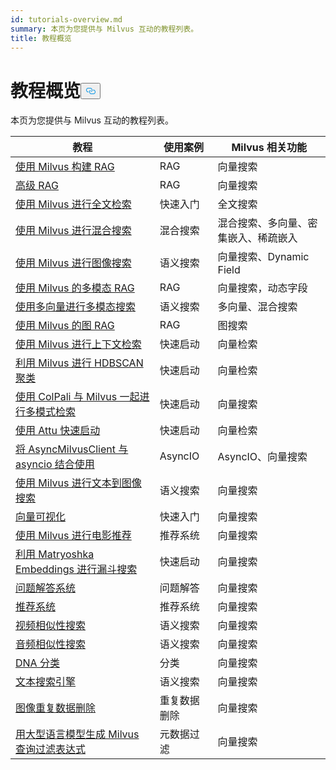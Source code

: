 ```yaml
---
id: tutorials-overview.md
summary: 本页为您提供与 Milvus 互动的教程列表。
title: 教程概览
---
```

<h1 id="Tutorials-Overview" class="common-anchor-header">教程概览<button data-href="#Tutorials-Overview" class="anchor-icon" translate="no">
      <svg translate="no"
        aria-hidden="true"
        focusable="false"
        height="20"
        version="1.1"
        viewBox="0 0 16 16"
        width="16"
      >
        <path
          fill="#0092E4"
          fill-rule="evenodd"
          d="M4 9h1v1H4c-1.5 0-3-1.69-3-3.5S2.55 3 4 3h4c1.45 0 3 1.69 3 3.5 0 1.41-.91 2.72-2 3.25V8.59c.58-.45 1-1.27 1-2.09C10 5.22 8.98 4 8 4H4c-.98 0-2 1.22-2 2.5S3 9 4 9zm9-3h-1v1h1c1 0 2 1.22 2 2.5S13.98 12 13 12H9c-.98 0-2-1.22-2-2.5 0-.83.42-1.64 1-2.09V6.25c-1.09.53-2 1.84-2 3.25C6 11.31 7.55 13 9 13h4c1.45 0 3-1.69 3-3.5S14.5 6 13 6z"
        ></path>
      </svg>
    </button></h1><p>本页为您提供与 Milvus 互动的教程列表。</p>
<table>
<thead>
<tr><th>教程</th><th>使用案例</th><th>Milvus 相关功能</th></tr>
</thead>
<tbody>
<tr><td><a href="/docs/zh/build-rag-with-milvus.md">使用 Milvus 构建 RAG</a></td><td>RAG</td><td>向量搜索</td></tr>
<tr><td><a href="/docs/zh/how_to_enhance_your_rag.md">高级 RAG</a></td><td>RAG</td><td>向量搜索</td></tr>
<tr><td><a href="/docs/zh/full_text_search_with_milvus.md">使用 Milvus 进行全文检索</a></td><td>快速入门</td><td>全文搜索</td></tr>
<tr><td><a href="/docs/zh/hybrid_search_with_milvus.md">使用 Milvus 进行混合搜索</a></td><td>混合搜索</td><td>混合搜索、多向量、密集嵌入、稀疏嵌入</td></tr>
<tr><td><a href="/docs/zh/image_similarity_search.md">使用 Milvus 进行图像搜索</a></td><td>语义搜索</td><td>向量搜索、Dynamic Field</td></tr>
<tr><td><a href="/docs/zh/multimodal_rag_with_milvus.md">使用 Milvus 的多模态 RAG</a></td><td>RAG</td><td>向量搜索，动态字段</td></tr>
<tr><td><a href="/docs/zh/multimodal_rag_with_milvus.md">使用多向量进行多模态搜索</a></td><td>语义搜索</td><td>多向量、混合搜索</td></tr>
<tr><td><a href="/docs/zh/graph_rag_with_milvus.md">使用 Milvus 的图 RAG</a></td><td>RAG</td><td>图搜索</td></tr>
<tr><td><a href="/docs/zh/contextual_retrieval_with_milvus.md">使用 Milvus 进行上下文检索</a></td><td>快速启动</td><td>向量检索</td></tr>
<tr><td><a href="/docs/zh/hdbscan_clustering_with_milvus.md">利用 Milvus 进行 HDBSCAN 聚类</a></td><td>快速启动</td><td>向量检索</td></tr>
<tr><td><a href="/docs/zh/use_ColPali_with_milvus.md">使用 ColPali 与 Milvus 一起进行多模式检索</a></td><td>快速启动</td><td>向量搜索</td></tr>
<tr><td><a href="/docs/zh/quickstart_with_attu.md">使用 Attu 快速启动</a></td><td>快速启动</td><td>向量检索</td></tr>
<tr><td><a href="/docs/zh/use-async-milvus-client-with-asyncio.md">将 AsyncMilvusClient 与 asyncio 结合使用</a></td><td>AsyncIO</td><td>AsyncIO、向量搜索</td></tr>
<tr><td><a href="/docs/zh/text_image_search.md">使用 Milvus 进行文本到图像搜索</a></td><td>语义搜索</td><td>向量搜索</td></tr>
<tr><td><a href="/docs/zh/vector_visualization.md">向量可视化</a></td><td>快速入门</td><td>向量搜索</td></tr>
<tr><td><a href="/docs/zh/movie_recommendation_with_milvus.md">使用 Milvus 进行电影推荐</a></td><td>推荐系统</td><td>向量搜索</td></tr>
<tr><td><a href="/docs/zh/funnel_search_with_matryoshka.md">利用 Matryoshka Embeddings 进行漏斗搜索</a></td><td>快速启动</td><td>向量搜索</td></tr>
<tr><td><a href="/docs/zh/question_answering_system.md">问题解答系统</a></td><td>问题解答</td><td>向量搜索</td></tr>
<tr><td><a href="/docs/zh/recommendation_system.md">推荐系统</a></td><td>推荐系统</td><td>向量搜索</td></tr>
<tr><td><a href="/docs/zh/video_similarity_search.md">视频相似性搜索</a></td><td>语义搜索</td><td>向量搜索</td></tr>
<tr><td><a href="/docs/zh/audio_similarity_search.md">音频相似性搜索</a></td><td>语义搜索</td><td>向量搜索</td></tr>
<tr><td><a href="/docs/zh/dna_sequence_classification.md">DNA 分类</a></td><td>分类</td><td>向量搜索</td></tr>
<tr><td><a href="/docs/zh/text_search_engine.md">文本搜索引擎</a></td><td>语义搜索</td><td>向量搜索</td></tr>
<tr><td><a href="/docs/zh/image_deduplication_system.md">图像重复数据删除</a></td><td>重复数据删除</td><td>向量搜索</td></tr>
<tr><td><a href="/docs/zh/generating_milvus_query_filter_expressions.md">用大型语言模型生成 Milvus 查询过滤表达式</a></td><td>元数据过滤</td><td>向量搜索</td></tr>
</tbody>
</table>
